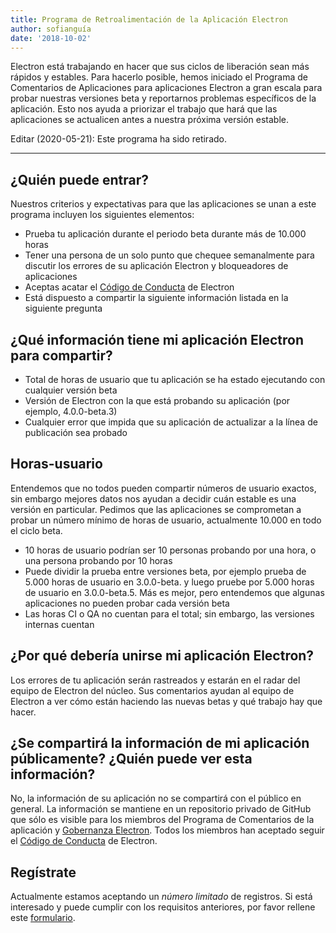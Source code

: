 ```yaml
---
title: Programa de Retroalimentación de la Aplicación Electron
author: sofianguía
date: '2018-10-02'
---
```


Electron está trabajando en hacer que sus ciclos de liberación sean más rápidos y estables. Para hacerlo posible, hemos iniciado el Programa de Comentarios de Aplicaciones para aplicaciones Electron a gran escala para probar nuestras versiones beta y reportarnos problemas específicos de la aplicación. Esto nos ayuda a priorizar el trabajo que hará que las aplicaciones se actualicen antes a nuestra próxima versión estable.

Editar (2020-05-21): Este programa ha sido retirado.

---

## ¿Quién puede entrar?
Nuestros criterios y expectativas para que las aplicaciones se unan a este programa incluyen los siguientes elementos:
- Prueba tu aplicación durante el periodo beta durante más de 10.000 horas
- Tener una persona de un solo punto que chequee semanalmente para discutir los errores de su aplicación Electron y bloqueadores de aplicaciones
- Aceptas acatar el [Código de Conducta](https://github.com/electron/electron/blob/master/CODE_OF_CONDUCT.md) de Electron
- Está dispuesto a compartir la siguiente información listada en la siguiente pregunta

## ¿Qué información tiene mi aplicación Electron para compartir?
- Total de horas de usuario que tu aplicación se ha estado ejecutando con cualquier versión beta
- Versión de Electron con la que está probando su aplicación (por ejemplo, 4.0.0-beta.3)
- Cualquier error que impida que su aplicación de actualizar a la línea de publicación sea probado

## Horas-usuario
Entendemos que no todos pueden compartir números de usuario exactos, sin embargo mejores datos nos ayudan a decidir cuán estable es una versión en particular. Pedimos que las aplicaciones se comprometan a probar un número mínimo de horas de usuario, actualmente 10.000 en todo el ciclo beta.
- 10 horas de usuario podrían ser 10 personas probando por una hora, o una persona probando por 10 horas
- Puede dividir la prueba entre versiones beta, por ejemplo prueba de 5.000 horas de usuario en 3.0.0-beta. y luego pruebe por 5.000 horas de usuario en 3.0.0-beta.5. Más es mejor, pero entendemos que algunas aplicaciones no pueden probar cada versión beta
- Las horas CI o QA no cuentan para el total; sin embargo, las versiones internas cuentan

## ¿Por qué debería unirse mi aplicación Electron?
Los errores de tu aplicación serán rastreados y estarán en el radar del equipo de Electron del núcleo. Sus comentarios ayudan al equipo de Electron a ver cómo están haciendo las nuevas betas y qué trabajo hay que hacer.

## ¿Se compartirá la información de mi aplicación públicamente? ¿Quién puede ver esta información?
No, la información de su aplicación no se compartirá con el público en general. La información se mantiene en un repositorio privado de GitHub que sólo es visible para los miembros del Programa de Comentarios de la aplicación y [Gobernanza Electron](https://github.com/electron/governance). Todos los miembros han aceptado seguir el [Código de Conducta](https://github.com/electron/electron/blob/master/CODE_OF_CONDUCT.md) de Electron.

## Regístrate
Actualmente estamos aceptando un *número limitado* de registros. Si está interesado y puede cumplir con los requisitos anteriores, por favor rellene este [formulario](https://goo.gl/forms/OpMEKV75ScN6we7g1).
